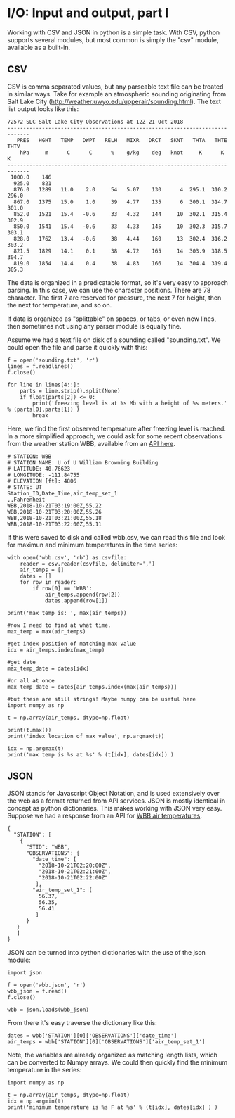 # I/O: Input and output, part I

Working with CSV and JSON in python is a simple task. With CSV, python supports several modules, but most common is simply the "csv" module, available as a built-in.

## CSV
CSV is comma separated values, but any parseable text file can be treated in similar ways. Take for example an atmospheric sounding originating from Salt Lake City (http://weather.uwyo.edu/upperair/sounding.html). The text list output looks like this:

```
72572 SLC Salt Lake City Observations at 12Z 21 Oct 2018
-----------------------------------------------------------------------------
   PRES   HGHT   TEMP   DWPT   RELH   MIXR   DRCT   SKNT   THTA   THTE   THTV
    hPa     m      C      C      %    g/kg    deg   knot     K      K      K 
-----------------------------------------------------------------------------
 1000.0    146                                                               
  925.0    821                                                               
  876.0   1289   11.0    2.0     54   5.07    130      4  295.1  310.2  296.0
  867.0   1375   15.0    1.0     39   4.77    135      6  300.1  314.7  301.0
  852.0   1521   15.4   -0.6     33   4.32    144     10  302.1  315.4  302.9
  850.0   1541   15.4   -0.6     33   4.33    145     10  302.3  315.7  303.1
  828.0   1762   13.4   -0.6     38   4.44    160     13  302.4  316.2  303.2
  821.5   1829   14.1    0.1     38   4.72    165     14  303.9  318.5  304.7
  819.0   1854   14.4    0.4     38   4.83    166     14  304.4  319.4  305.3
```

The data is organized in a predicatable format, so it's very easy to approach parsing. In this case, we can use the character positions. There are 78 character. The first 7 are reserved for pressure, the next 7 for height, then the next for temperature, and so on. 

If data is organized as "splittable" on spaces, or tabs, or even new lines, then sometimes not using any parser module is equally fine.

Assume we had a text file on disk of a sounding called "sounding.txt". We could open the file and parse it quickly with this:

```
f = open('sounding.txt', 'r')
lines = f.readlines()
f.close()

for line in lines[4::]:
    parts = line.strip().split(None)
    if float(parts[2]) <= 0:
        print('freezing level is at %s Mb with a height of %s meters.' % (parts[0],parts[1]) )
        break
```

Here, we find the first observed temperature after freezing level is reached. In a more simplified approach, we could ask for some recent observations from the weather station WBB, available from an [API here](http://api.mesowest.net/v2/stations/timeseries?&stid=wbb&token=demotoken&recent=1440&units=english&vars=air_temp&output=csv).

```
# STATION: WBB
# STATION NAME: U of U William Browning Building
# LATITUDE: 40.76623
# LONGITUDE: -111.84755
# ELEVATION [ft]: 4806
# STATE: UT
Station_ID,Date_Time,air_temp_set_1
,,Fahrenheit
WBB,2018-10-21T03:19:00Z,55.22
WBB,2018-10-21T03:20:00Z,55.26
WBB,2018-10-21T03:21:00Z,55.18
WBB,2018-10-21T03:22:00Z,55.11
```
If this were saved to disk and called wbb.csv, we can read this file and look for maximun and minimum temperatures in the time series:

```
with open('wbb.csv', 'rb') as csvfile:
    reader = csv.reader(csvfile, delimiter=',')
    air_temps = []
    dates = []
    for row in reader:
        if row[0] == 'WBB':
            air_temps.append(row[2])
            dates.append(row[1])

print('max temp is: ', max(air_temps))

#now I need to find at what time.
max_temp = max(air_temps)

#get index position of matching max value
idx = air_temps.index(max_temp)

#get date
max_temp_date = dates[idx]

#or all at once
max_temp_date = dates[air_temps.index(max(air_temps))]

#but these are still strings! Maybe numpy can be useful here
import numpy as np

t = np.array(air_temps, dtype=np.float)

print(t.max())
print('index location of max value', np.argmax(t))

idx = np.argmax(t)
print('max temp is %s at %s' % (t[idx], dates[idx]) )
```

## JSON
JSON stands for Javascript Object Notation, and is used extensively over the web as a format returned from API services. JSON is mostly identical in concept as python dictionaries. This makes working with JSON very easy. Suppose we had a response from an API for [WBB air temperatures](http://api.mesowest.net/v2/stations/timeseries?&stid=wbb&token=demotoken&recent=1440&units=english&vars=air_temp&fields=STID). 

```
{
  "STATION": [
    {
      "STID": "WBB",
      "OBSERVATIONS": {
        "date_time": [
          "2018-10-21T02:20:00Z",
          "2018-10-21T02:21:00Z",
          "2018-10-21T02:22:00Z"
         ],
        "air_temp_set_1": [
          56.37,
          56.35,
          56.41
         ]
      }
   }
   ]
} 
```

JSON can be turned into python dictionaries with the use of the json module:
```
import json

f = open('wbb.json', 'r')
wbb_json = f.read()
f.close()

wbb = json.loads(wbb_json)
```
From there it's easy traverse the dictionary like this:

```
dates = wbb['STATION'][0]['OBSERVATIONS']['date_time']
air_temps = wbb['STATION'][0]['OBSERVATIONS']['air_temp_set_1']
```

Note, the variables are already organized as matching length lists, which can be converted to Numpy arrays. We could then quickly find the minimum temperature in the series:
```
import numpy as np

t = np.array(air_temps, dtype=np.float)
idx = np.argmin(t)
print('minimum temperature is %s F at %s' % (t[idx], dates[idx] ) )
```

